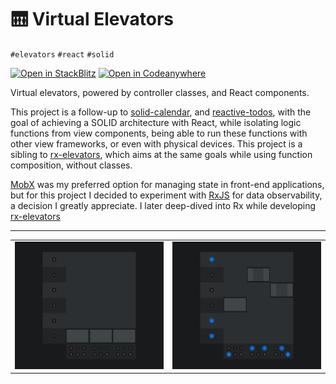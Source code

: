 # 🛗 Virtual Elevators

`#elevators` `#react` `#solid`

[![Open in StackBlitz](https://developer.stackblitz.com/img/open_in_stackblitz.svg)][demo]
[![Open in Codeanywhere](https://codeanywhere.com/img/open-in-codeanywhere-btn.svg)][codeanywhere-demo]

[codeanywhere-demo]: https://app.codeanywhere.com/#https://github.com/hd-o/coding-challenge/blob/918c9a0a63586e4b17fd5c65188962d3115e8a2e/packages/virtual-elevators/README.md

[demo]: https://stackblitz.com/github/hd-o/coding-challenge?configPath=packages/virtual-elevators&file=packages/virtual-elevators/index.html&startScript=run:virtual-elevators

Virtual elevators, powered by controller classes, and React components.

This project is a follow-up to [solid-calendar][solid_calendar], and [reactive-todos][reactive_todos], with the goal of achieving a SOLID architecture with React, while isolating logic functions from view components, being able to run these functions with other view frameworks, or even with physical devices. This project is a sibling to [rx-elevators][rx_elevators], which aims at the same goals while using function composition, without classes.

[MobX][mobx] was my preferred option for managing state in front-end applications, but for this project I decided to experiment with [RxJS][rxjs] for data observability, a decision I greatly appreciate. I later deep-dived into Rx while developing [rx-elevators][rx_elevators]

---

<table>
  <tr>
    <td>
      <img
        alt="elevators screenshot"
        src="./.assets/screenshot.png"
      />
    </td>
    <td>
      <img
        alt="elevator movement screenshot"
        src="./.assets/screenshot-movement.png"
      />
    </td>
  </tr>
</table>

[mobx]: https://github.com/mobxjs/mobx

[reactive_todos]: ../reactive-todos/

[rx_elevators]: ../rx-elevators/

[rxjs]: https://github.com/ReactiveX/rxjs

[solid_calendar]: ../solid-calendar/

